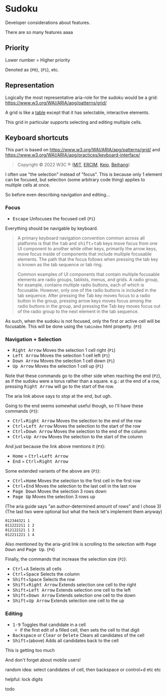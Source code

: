 # Sudoku

Developer considerations about features.

There are so many features aaaa

## Priority

Lower number = Higher priority

Denoted as {`P0`}, {`P1`}, etc.

## Representation

Logically the most representative aria-role for the sudoku
would be a grid: <https://www.w3.org/WAI/ARIA/apg/patterns/grid/>

A grid is like a [table](https://www.w3.org/WAI/ARIA/apg/patterns/table/)
except that it has selectable, interactive elements.

This grid in particular supports selecting and editing multiple cells.

## Keyboard shortcuts

This part is based on <https://www.w3.org/WAI/ARIA/apg/patterns/grid/>
and <https://www.w3.org/WAI/ARIA/apg/practices/keyboard-interface/>

> Copyright © 2022 W3C ® ([MIT](https://www.csail.mit.edu/),
> [ERCIM](https://www.ercim.eu/), [Keio](https://www.keio.ac.jp/),
> [Beihang](https://ev.buaa.edu.cn/))

I often use "the selection" instead of "focus". This is because only 1
element can be focused, but selection (some arbitrary code thing) applies to
multiple cells at once.

So before even describing navigation and editing...

### Focus

- <kbd>Escape</kbd> Unfocuses the focused cell {`P1`}

Everything should be navigable by keyboard.

> A primary keyboard navigation convention common across all platforms is that the <kbd>tab</kbd> and <kbd>shift</kbd>+<kbd>tab</kbd> keys move focus from one UI component to another while other keys, primarily the arrow keys, move focus inside of components that include multiple focusable elements. The path that the focus follows when pressing the tab key is known as the tab sequence or tab ring.
>
> Common examples of UI components that contain multiple focusable elements are radio groups, tablists, menus, and grids. A radio group, for example, contains multiple radio buttons, each of which is focusable. However, only one of the radio buttons is included in the tab sequence. After pressing the Tab key moves focus to a radio button in the group, pressing arrow keys moves focus among the radio buttons in the group, and pressing the Tab key moves focus out of the radio group to the next element in the tab sequence.

As such, when the sudoku is not focused, only the first or active cell will be focusable.
This will be done using the `tabindex` html property. {`P3`}

### Navigation + Selection

- <kbd>Right Arrow</kbd> Moves the selection 1 cell right {`P1`}
- <kbd>Left Arrow</kbd> Moves the selection 1 cell left {`P1`}
- <kbd>Down Arrow</kbd> Moves the selection 1 cell down {`P1`}
- <kbd>Up Arrow</kbd> Moves the selection 1 cell up {`P1`}

Note that these commands go to the other side when reaching the end {`P2`},
as if the sudoku were a torus rather than a square. e.g.: at the end of a row,
pressing <kbd>Right Arrow</kbd> will go to the start of the row.

The aria link above says to _stop_ at the end, but ugh.

Going to the end seems somewhat useful though, so I'll have these commands {`P3`}:

- <kbd>Ctrl</kbd>+<kbd>Right Arrow</kbd> Moves the selection to the end of the row
- <kbd>Ctrl</kbd>+<kbd>Left Arrow</kbd> Moves the selection to the start of the row
- <kbd>Ctrl</kbd>+<kbd>Down Arrow</kbd> Moves the selection to the end of the column
- <kbd>Ctrl</kbd>+<kbd>Up Arrow</kbd> Moves the selection to the start of the column

And just because the link above mentions it {`P3`}:

- <kbd>Home</kbd> = <kbd>Ctrl</kbd>+<kbd>Left Arrow</kbd>
- <kbd>End</kbd> = <kbd>Ctrl</kbd>+<kbd>Right Arrow</kbd>

Some extended variants of the above are {`P3`}:

- <kbd>Ctrl</kbd>+<kbd>Home</kbd> Moves the selection to the first cell in the first row
- <kbd>Ctrl</kbd>+<kbd>End</kbd> Moves the selection to the last cell in the last row
- <kbd>Page Down</kbd> Moves the selection 3 rows down
- <kbd>Page Up</kbd> Moves the selection 3 rows up

(The aria guide says "an author-determined amount of rows" and I chose 3)
(The last two were optional but what the heck let's implement them anyway)

```txt
012344321 1
011222211 1 2
012122121 1 3
012211221 1 4
```

Also mentioned by the aria-grid link is scrolling to the selection
with <kbd>Page Down</kbd> and <kbd>Page Up</kbd>. {`P4`}

Finally, the commands that increase the selection size {`P2`}:

- <kbd>Ctrl</kbd>+<kbd>A</kbd> Selects all cells
- <kbd>Ctrl</kbd>+<kbd>Space</kbd> Selects the column
- <kbd>Shift</kbd>+<kbd>Space</kbd> Selects the row
- <kbd>Shift</kbd>+<kbd>Right Arrow</kbd> Extends selection one cell to the right
- <kbd>Shift</kbd>+<kbd>Left Arrow</kbd> Extends selection one cell to the left
- <kbd>Shift</kbd>+<kbd>Down Arrow</kbd> Extends selection one cell to the down<!-- lol -->
- <kbd>Shift</kbd>+<kbd>Up Arrow</kbd> Extends selection one cell to the up

### Editing

- <kbd>1-9</kbd> Toggles that candidate in a cell
    - if the first edit of a filled cell, then sets the cell to that digit
- <kbd>Backspace</kbd> or <kbd>Clear</kbd> or <kbd>Delete</kbd> Clears all candidates of the cell
- <kbd>Shift</kbd>+(above) Adds all candidates back to the cell

This is getting too much

And don't forget about mobile users!

random idea: select candidates of cell, then backspace or control+d etc etc

helpful: lock digits

todo
